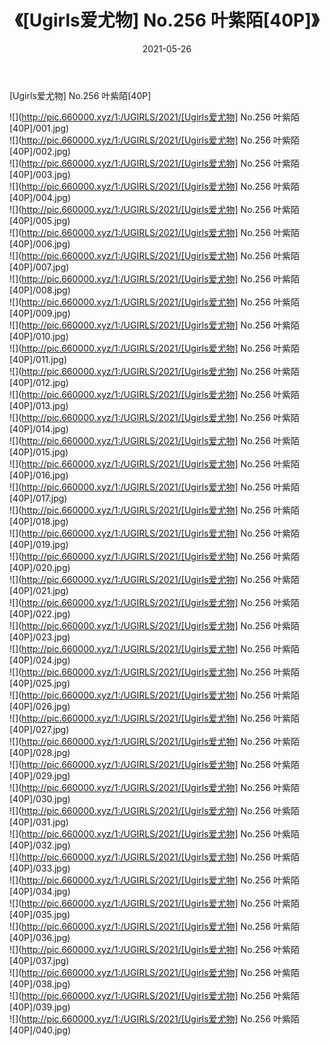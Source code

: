 ﻿---
layout: post
title:  《[Ugirls爱尤物] No.256 叶紫陌[40P]》
date:   2021-05-26
img: http://pic.660000.xyz/1:/UGIRLS/2021/[Ugirls爱尤物] No.256 叶紫陌[40P]/000.jpg
categories: [美女, 清纯, 唯美]
---

[Ugirls爱尤物] No.256 叶紫陌[40P]

  ![](http://pic.660000.xyz/1:/UGIRLS/2021/[Ugirls爱尤物] No.256 叶紫陌[40P]/001.jpg) <br> ![](http://pic.660000.xyz/1:/UGIRLS/2021/[Ugirls爱尤物] No.256 叶紫陌[40P]/002.jpg) <br> ![](http://pic.660000.xyz/1:/UGIRLS/2021/[Ugirls爱尤物] No.256 叶紫陌[40P]/003.jpg) <br> ![](http://pic.660000.xyz/1:/UGIRLS/2021/[Ugirls爱尤物] No.256 叶紫陌[40P]/004.jpg) <br> ![](http://pic.660000.xyz/1:/UGIRLS/2021/[Ugirls爱尤物] No.256 叶紫陌[40P]/005.jpg) <br> ![](http://pic.660000.xyz/1:/UGIRLS/2021/[Ugirls爱尤物] No.256 叶紫陌[40P]/006.jpg) <br> ![](http://pic.660000.xyz/1:/UGIRLS/2021/[Ugirls爱尤物] No.256 叶紫陌[40P]/007.jpg) <br> ![](http://pic.660000.xyz/1:/UGIRLS/2021/[Ugirls爱尤物] No.256 叶紫陌[40P]/008.jpg) <br> ![](http://pic.660000.xyz/1:/UGIRLS/2021/[Ugirls爱尤物] No.256 叶紫陌[40P]/009.jpg) <br> ![](http://pic.660000.xyz/1:/UGIRLS/2021/[Ugirls爱尤物] No.256 叶紫陌[40P]/010.jpg) <br> ![](http://pic.660000.xyz/1:/UGIRLS/2021/[Ugirls爱尤物] No.256 叶紫陌[40P]/011.jpg) <br> ![](http://pic.660000.xyz/1:/UGIRLS/2021/[Ugirls爱尤物] No.256 叶紫陌[40P]/012.jpg) <br> ![](http://pic.660000.xyz/1:/UGIRLS/2021/[Ugirls爱尤物] No.256 叶紫陌[40P]/013.jpg) <br> ![](http://pic.660000.xyz/1:/UGIRLS/2021/[Ugirls爱尤物] No.256 叶紫陌[40P]/014.jpg) <br> ![](http://pic.660000.xyz/1:/UGIRLS/2021/[Ugirls爱尤物] No.256 叶紫陌[40P]/015.jpg) <br> ![](http://pic.660000.xyz/1:/UGIRLS/2021/[Ugirls爱尤物] No.256 叶紫陌[40P]/016.jpg) <br> ![](http://pic.660000.xyz/1:/UGIRLS/2021/[Ugirls爱尤物] No.256 叶紫陌[40P]/017.jpg) <br> ![](http://pic.660000.xyz/1:/UGIRLS/2021/[Ugirls爱尤物] No.256 叶紫陌[40P]/018.jpg) <br> ![](http://pic.660000.xyz/1:/UGIRLS/2021/[Ugirls爱尤物] No.256 叶紫陌[40P]/019.jpg) <br> ![](http://pic.660000.xyz/1:/UGIRLS/2021/[Ugirls爱尤物] No.256 叶紫陌[40P]/020.jpg) <br> ![](http://pic.660000.xyz/1:/UGIRLS/2021/[Ugirls爱尤物] No.256 叶紫陌[40P]/021.jpg) <br> ![](http://pic.660000.xyz/1:/UGIRLS/2021/[Ugirls爱尤物] No.256 叶紫陌[40P]/022.jpg) <br> ![](http://pic.660000.xyz/1:/UGIRLS/2021/[Ugirls爱尤物] No.256 叶紫陌[40P]/023.jpg) <br> ![](http://pic.660000.xyz/1:/UGIRLS/2021/[Ugirls爱尤物] No.256 叶紫陌[40P]/024.jpg) <br> ![](http://pic.660000.xyz/1:/UGIRLS/2021/[Ugirls爱尤物] No.256 叶紫陌[40P]/025.jpg) <br> ![](http://pic.660000.xyz/1:/UGIRLS/2021/[Ugirls爱尤物] No.256 叶紫陌[40P]/026.jpg) <br> ![](http://pic.660000.xyz/1:/UGIRLS/2021/[Ugirls爱尤物] No.256 叶紫陌[40P]/027.jpg) <br> ![](http://pic.660000.xyz/1:/UGIRLS/2021/[Ugirls爱尤物] No.256 叶紫陌[40P]/028.jpg) <br> ![](http://pic.660000.xyz/1:/UGIRLS/2021/[Ugirls爱尤物] No.256 叶紫陌[40P]/029.jpg) <br> ![](http://pic.660000.xyz/1:/UGIRLS/2021/[Ugirls爱尤物] No.256 叶紫陌[40P]/030.jpg) <br> ![](http://pic.660000.xyz/1:/UGIRLS/2021/[Ugirls爱尤物] No.256 叶紫陌[40P]/031.jpg) <br> ![](http://pic.660000.xyz/1:/UGIRLS/2021/[Ugirls爱尤物] No.256 叶紫陌[40P]/032.jpg) <br> ![](http://pic.660000.xyz/1:/UGIRLS/2021/[Ugirls爱尤物] No.256 叶紫陌[40P]/033.jpg) <br> ![](http://pic.660000.xyz/1:/UGIRLS/2021/[Ugirls爱尤物] No.256 叶紫陌[40P]/034.jpg) <br> ![](http://pic.660000.xyz/1:/UGIRLS/2021/[Ugirls爱尤物] No.256 叶紫陌[40P]/035.jpg) <br> ![](http://pic.660000.xyz/1:/UGIRLS/2021/[Ugirls爱尤物] No.256 叶紫陌[40P]/036.jpg) <br> ![](http://pic.660000.xyz/1:/UGIRLS/2021/[Ugirls爱尤物] No.256 叶紫陌[40P]/037.jpg) <br> ![](http://pic.660000.xyz/1:/UGIRLS/2021/[Ugirls爱尤物] No.256 叶紫陌[40P]/038.jpg) <br> ![](http://pic.660000.xyz/1:/UGIRLS/2021/[Ugirls爱尤物] No.256 叶紫陌[40P]/039.jpg) <br> ![](http://pic.660000.xyz/1:/UGIRLS/2021/[Ugirls爱尤物] No.256 叶紫陌[40P]/040.jpg) <br>